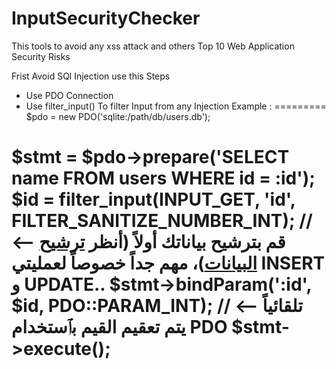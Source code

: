 # InputSecurityChecker
This tools to avoid any xss attack and others Top 10 Web Application Security Risks

Frist Avoid SQl Injection use this Steps

- Use PDO Connection 
- Use filter_input() To filter Input from any Injection 
Example :
=========
$pdo = new PDO('sqlite:/path/db/users.db');

$stmt = $pdo->prepare('SELECT name FROM users WHERE id = :id');
$id = filter_input(INPUT_GET, 'id', FILTER_SANITIZE_NUMBER_INT); // <-- قم بترشيح بياناتك أولاً (أنظر [ترشيح البيانات](#data_filtering))، مهم جداً خصوصاً لعمليتي INSERT و UPDATE..
$stmt->bindParam(':id', $id, PDO::PARAM_INT); // <-- تلقائياً يتم تعقيم القيم بٱستخدام PDO
$stmt->execute();
========
